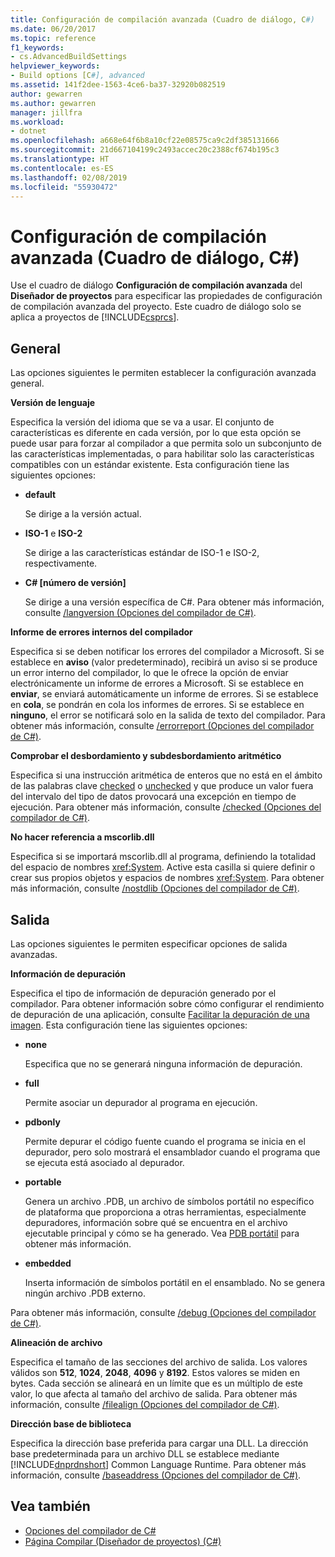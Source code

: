 ```yaml
---
title: Configuración de compilación avanzada (Cuadro de diálogo, C#)
ms.date: 06/20/2017
ms.topic: reference
f1_keywords:
- cs.AdvancedBuildSettings
helpviewer_keywords:
- Build options [C#], advanced
ms.assetid: 141f2dee-1563-4ce6-ba37-32920b082519
author: gewarren
ms.author: gewarren
manager: jillfra
ms.workload:
- dotnet
ms.openlocfilehash: a668e64f6b8a10cf22e08575ca9c2df385131666
ms.sourcegitcommit: 21d667104199c2493accec20c2388cf674b195c3
ms.translationtype: HT
ms.contentlocale: es-ES
ms.lasthandoff: 02/08/2019
ms.locfileid: "55930472"
---
```

# <a name="advanced-build-settings-dialog-box-c"></a>Configuración de compilación avanzada (Cuadro de diálogo, C#)

Use el cuadro de diálogo **Configuración de compilación avanzada** del **Diseñador de proyectos** para especificar las propiedades de configuración de compilación avanzada del proyecto. Este cuadro de diálogo solo se aplica a proyectos de [!INCLUDE[csprcs](../../data-tools/includes/csprcs_md.md)].

## <a name="general"></a>General

Las opciones siguientes le permiten establecer la configuración avanzada general.

**Versión de lenguaje**

Especifica la versión del idioma que se va a usar. El conjunto de características es diferente en cada versión, por lo que esta opción se puede usar para forzar al compilador a que permita solo un subconjunto de las características implementadas, o para habilitar solo las características compatibles con un estándar existente. Esta configuración tiene las siguientes opciones:

- **default**

   Se dirige a la versión actual.

- **ISO-1** e **ISO-2**

   Se dirige a las características estándar de ISO-1 e ISO-2, respectivamente.

- **C# [número de versión]**

   Se dirige a una versión específica de C#. Para obtener más información, consulte [/langversion (Opciones del compilador de C#)](/dotnet/csharp/language-reference/compiler-options/langversion-compiler-option).

**Informe de errores internos del compilador**

Especifica si se deben notificar los errores del compilador a Microsoft. Si se establece en **aviso** (valor predeterminado), recibirá un aviso si se produce un error interno del compilador, lo que le ofrece la opción de enviar electrónicamente un informe de errores a Microsoft. Si se establece en **enviar**, se enviará automáticamente un informe de errores. Si se establece en **cola**, se pondrán en cola los informes de errores. Si se establece en **ninguno**, el error se notificará solo en la salida de texto del compilador. Para obtener más información, consulte [/errorreport (Opciones del compilador de C#)](/dotnet/csharp/language-reference/compiler-options/errorreport-compiler-option).

**Comprobar el desbordamiento y subdesbordamiento aritmético**

Especifica si una instrucción aritmética de enteros que no está en el ámbito de las palabras clave [checked](/dotnet/csharp/language-reference/keywords/checked) o [unchecked](/dotnet/csharp/language-reference/keywords/unchecked) y que produce un valor fuera del intervalo del tipo de datos provocará una excepción en tiempo de ejecución. Para obtener más información, consulte [/checked (Opciones del compilador de C#)](/dotnet/csharp/language-reference/compiler-options/checked-compiler-option).

**No hacer referencia a mscorlib.dll**

Especifica si se importará mscorlib.dll al programa, definiendo la totalidad del espacio de nombres <xref:System>. Active esta casilla si quiere definir o crear sus propios objetos y espacios de nombres <xref:System>. Para obtener más información, consulte [/nostdlib (Opciones del compilador de C#)](/dotnet/csharp/language-reference/compiler-options/nostdlib-compiler-option).

## <a name="output"></a>Salida

Las opciones siguientes le permiten especificar opciones de salida avanzadas.

**Información de depuración**

Especifica el tipo de información de depuración generado por el compilador. Para obtener información sobre cómo configurar el rendimiento de depuración de una aplicación, consulte [Facilitar la depuración de una imagen](/dotnet/framework/debug-trace-profile/making-an-image-easier-to-debug). Esta configuración tiene las siguientes opciones:

- **none**

   Especifica que no se generará ninguna información de depuración.

- **full**

   Permite asociar un depurador al programa en ejecución.

- **pdbonly**

   Permite depurar el código fuente cuando el programa se inicia en el depurador, pero solo mostrará el ensamblador cuando el programa que se ejecuta está asociado al depurador.

-  **portable**

   Genera un archivo .PDB, un archivo de símbolos portátil no específico de plataforma que proporciona a otras herramientas, especialmente depuradores, información sobre qué se encuentra en el archivo ejecutable principal y cómo se ha generado. Vea [PDB portátil](https://github.com/dotnet/core/blob/master/Documentation/diagnostics/portable_pdb.md) para obtener más información.

- **embedded**

   Inserta información de símbolos portátil en el ensamblado. No se genera ningún archivo .PDB externo.

Para obtener más información, consulte [/debug (Opciones del compilador de C#)](/dotnet/csharp/language-reference/compiler-options/debug-compiler-option).

**Alineación de archivo**

Especifica el tamaño de las secciones del archivo de salida. Los valores válidos son **512**, **1024**, **2048**, **4096** y **8192**. Estos valores se miden en bytes. Cada sección se alineará en un límite que es un múltiplo de este valor, lo que afecta al tamaño del archivo de salida. Para obtener más información, consulte [/filealign (Opciones del compilador de C#)](/dotnet/csharp/language-reference/compiler-options/filealign-compiler-option).

**Dirección base de biblioteca**

Especifica la dirección base preferida para cargar una DLL. La dirección base predeterminada para un archivo DLL se establece mediante [!INCLUDE[dnprdnshort](../../code-quality/includes/dnprdnshort_md.md)] Common Language Runtime. Para obtener más información, consulte [/baseaddress (Opciones del compilador de C#)](/dotnet/csharp/language-reference/compiler-options/baseaddress-compiler-option).

## <a name="see-also"></a>Vea también

- [Opciones del compilador de C#](/dotnet/csharp/language-reference/compiler-options/index)
- [Página Compilar (Diseñador de proyectos) (C#)](../../ide/reference/build-page-project-designer-csharp.md)